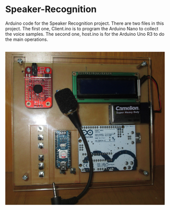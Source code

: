 # Speaker-Recognition
Arduino code for the Speaker Recognition project.
There are two files in this project. The first one, Client.ino is to program the Arduino Nano to collect the voice samples.
The second one, host.ino is for the Arduino Uno R3 to do the main operations. 

\
![alt get](https://github.com/lmhoang45/Speaker-Recognition/blob/master/Image%201.JPG)
